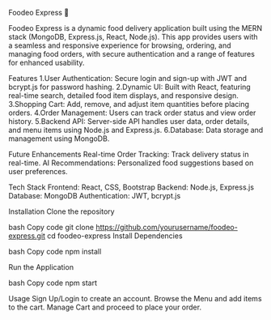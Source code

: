 Foodeo Express 🍔

Foodeo Express is a dynamic food delivery application built using the MERN stack (MongoDB, Express.js, React, Node.js). This app provides users with a seamless and responsive experience for browsing, ordering, and managing food orders, with secure authentication and a range of features for enhanced usability.

Features
1.User Authentication: Secure login and sign-up with JWT and bcrypt.js for password hashing.
2.Dynamic UI: Built with React, featuring real-time search, detailed food item displays, and responsive design.
3.Shopping Cart: Add, remove, and adjust item quantities before placing orders.
4.Order Management: Users can track order status and view order history.
5.Backend API: Server-side API handles user data, order details, and menu items using Node.js and Express.js.
6.Database: Data storage and management using MongoDB.

Future Enhancements
Real-time Order Tracking: Track delivery status in real-time.
AI Recommendations: Personalized food suggestions based on user preferences.

Tech Stack
Frontend: React, CSS, Bootstrap
Backend: Node.js, Express.js
Database: MongoDB
Authentication: JWT, bcrypt.js

Installation
Clone the repository

bash
Copy code
git clone https://github.com/yourusername/foodeo-express.git
cd foodeo-express
Install Dependencies

bash
Copy code
npm install

Run the Application

bash
Copy code
npm start

Usage
Sign Up/Login to create an account.
Browse the Menu and add items to the cart.
Manage Cart and proceed to place your order.
